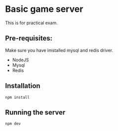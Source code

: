 # Basic game server
This is for practical exam.

## Pre-requisites:
Make sure you have imstalled mysql and redis driver.
- NodeJS
- Mysql
- Redis

## Installation
```
npm install
```

## Running the server
```
npm dev 
```